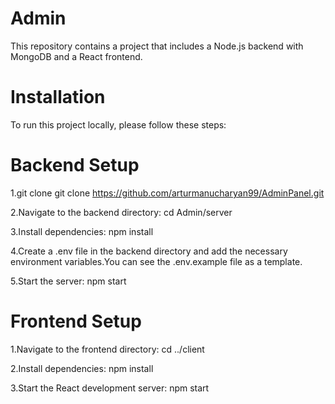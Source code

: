 # Admin

This repository contains a project that includes a Node.js backend with MongoDB and a React frontend.

# Installation

To run this project locally, please follow these steps:

# Backend Setup

1.git clone
git clone https://github.com/arturmanucharyan99/AdminPanel.git

2.Navigate to the backend directory:
cd Admin/server

3.Install dependencies:
npm install

4.Create a .env file in the backend directory and add the necessary environment variables.You can see the .env.example file as a template.

5.Start the server:
npm start

# Frontend Setup

1.Navigate to the frontend directory:
cd ../client

2.Install dependencies:
npm install

3.Start the React development server:
npm start


